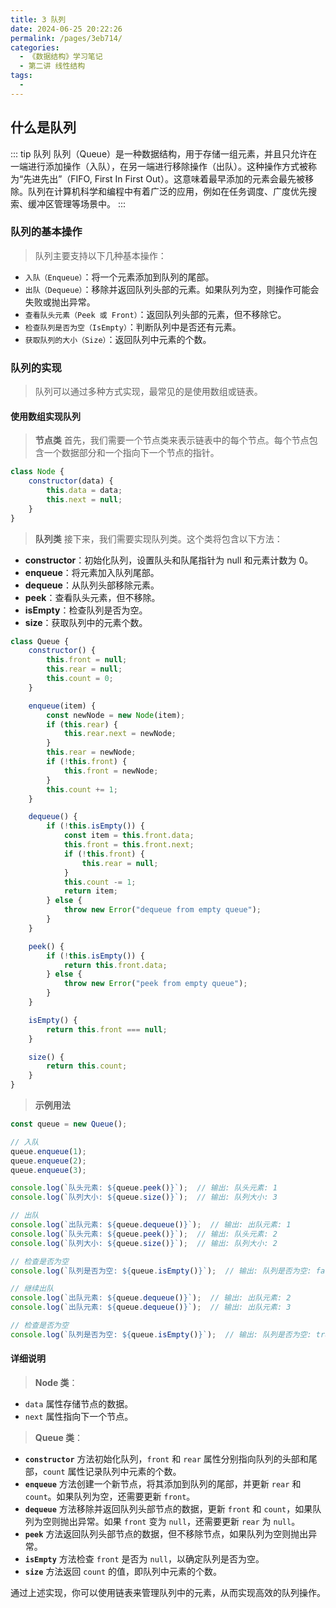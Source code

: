 ```yaml
---
title: 3 队列
date: 2024-06-25 20:22:26
permalink: /pages/3eb714/
categories:
  - 《数据结构》学习笔记
  - 第二讲 线性结构
tags:
  - 
---
```


## 什么是队列
::: tip 队列
队列（Queue）是一种数据结构，用于存储一组元素，并且只允许在一端进行添加操作（入队），在另一端进行移除操作（出队）。这种操作方式被称为“先进先出”（FIFO, First In First Out）。这意味着最早添加的元素会最先被移除。队列在计算机科学和编程中有着广泛的应用，例如在任务调度、广度优先搜索、缓冲区管理等场景中。
:::

### 队列的基本操作
> 队列主要支持以下几种基本操作：
- `入队（Enqueue）`：将一个元素添加到队列的尾部。
- `出队（Dequeue）`：移除并返回队列头部的元素。如果队列为空，则操作可能会失败或抛出异常。
- `查看队头元素（Peek 或 Front）`：返回队列头部的元素，但不移除它。
- `检查队列是否为空（IsEmpty）`：判断队列中是否还有元素。
- `获取队列的大小（Size）`：返回队列中元素的个数。


### 队列的实现
> 队列可以通过多种方式实现，最常见的是使用数组或链表。

#### 使用数组实现队列
> **节点类**
首先，我们需要一个节点类来表示链表中的每个节点。每个节点包含一个数据部分和一个指向下一个节点的指针。
```javascript
class Node {
    constructor(data) {
        this.data = data;
        this.next = null;
    }
}
```

> **队列类**
接下来，我们需要实现队列类。这个类将包含以下方法：
- **constructor**：初始化队列，设置队头和队尾指针为 null 和元素计数为 0。
- **enqueue**：将元素加入队列尾部。
- **dequeue**：从队列头部移除元素。
- **peek**：查看队头元素，但不移除。
- **isEmpty**：检查队列是否为空。
- **size**：获取队列中的元素个数。

```javascript
class Queue {
    constructor() {
        this.front = null;
        this.rear = null;
        this.count = 0;
    }

    enqueue(item) {
        const newNode = new Node(item);
        if (this.rear) {
            this.rear.next = newNode;
        }
        this.rear = newNode;
        if (!this.front) {
            this.front = newNode;
        }
        this.count += 1;
    }

    dequeue() {
        if (!this.isEmpty()) {
            const item = this.front.data;
            this.front = this.front.next;
            if (!this.front) {
                this.rear = null;
            }
            this.count -= 1;
            return item;
        } else {
            throw new Error("dequeue from empty queue");
        }
    }

    peek() {
        if (!this.isEmpty()) {
            return this.front.data;
        } else {
            throw new Error("peek from empty queue");
        }
    }

    isEmpty() {
        return this.front === null;
    }

    size() {
        return this.count;
    }
}
```

> **示例用法**
```javascript
const queue = new Queue();

// 入队
queue.enqueue(1);
queue.enqueue(2);
queue.enqueue(3);

console.log(`队头元素: ${queue.peek()}`);  // 输出: 队头元素: 1
console.log(`队列大小: ${queue.size()}`);  // 输出: 队列大小: 3

// 出队
console.log(`出队元素: ${queue.dequeue()}`);  // 输出: 出队元素: 1
console.log(`队头元素: ${queue.peek()}`);  // 输出: 队头元素: 2
console.log(`队列大小: ${queue.size()}`);  // 输出: 队列大小: 2

// 检查是否为空
console.log(`队列是否为空: ${queue.isEmpty()}`);  // 输出: 队列是否为空: false

// 继续出队
console.log(`出队元素: ${queue.dequeue()}`);  // 输出: 出队元素: 2
console.log(`出队元素: ${queue.dequeue()}`);  // 输出: 出队元素: 3

// 检查是否为空
console.log(`队列是否为空: ${queue.isEmpty()}`);  // 输出: 队列是否为空: true
```

#### 详细说明
> **Node 类**：
- `data` 属性存储节点的数据。
- `next` 属性指向下一个节点。
> **Queue 类**：
- **`constructor`** 方法初始化队列，`front` 和 `rear` 属性分别指向队列的头部和尾部，`count` 属性记录队列中元素的个数。
- **`enqueue`** 方法创建一个新节点，将其添加到队列的尾部，并更新 `rear` 和 `count`。如果队列为空，还需要更新 `front`。
- **`dequeue`** 方法移除并返回队列头部节点的数据，更新 `front` 和 `count`，如果队列为空则抛出异常。如果 `front` 变为 `null`，还需要更新 `rear` 为 `null`。
- **`peek`** 方法返回队列头部节点的数据，但不移除节点，如果队列为空则抛出异常。
- **`isEmpty`** 方法检查 `front` 是否为 `null`，以确定队列是否为空。
- **`size`** 方法返回 `count` 的值，即队列中元素的个数。

通过上述实现，你可以使用链表来管理队列中的元素，从而实现高效的队列操作。